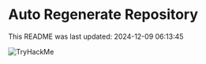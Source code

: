 # Auto Regenerate Repository

This README was last updated: 2024-12-09 06:13:45

 ![TryHackMe](https://tryhackme.com/badge/533634)